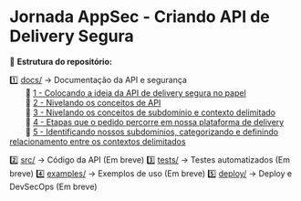 # Jornada AppSec - Criando API de Delivery Segura

📂 **Estrutura do repositório:**

1️⃣ [docs/](./docs) → Documentação da API e segurança  
  📄 [1 - Colocando a ideia da API de delivery segura no papel](./docs/1-colocando-a-ideia-da-api-de-delivery-segura-no-papel.pdf)  
  📄 [2 - Nivelando os conceitos de API](./docs/2-nivelando-os-conceitos-de-api.pdf)  
  📄 [3 - Nivelando os conceitos de subdomínio e contexto delimitado](./docs/3-nivelando-os-conceitos-de-subdominio-e-contexto-delimitado.pdf)  
  📄 [4 - Etapas que o pedido percorre em nossa plataforma de delivery](./docs/4-etapas-que-o-pedido-percorre-em-nossa-plataforma-de-delivery.pdf)  
  📄 [5 - Identificando nossos subdomínios, categorizando e definindo relacionamento entre os contextos delimitados](./docs/5-identificando-nossos-subdominios-categorizando-e-definindo-relacionamento-entre-os-contextos-delimitados.pdf)  

2️⃣ [src/](./src) → Código da API (Em breve)
3️⃣ [tests/](./tests) → Testes automatizados  (Em breve)
4️⃣ [examples/](./examples) → Exemplos de uso  (Em breve) 
5️⃣ [deploy/](./deploy) → Deploy e DevSecOps  (Em breve)
